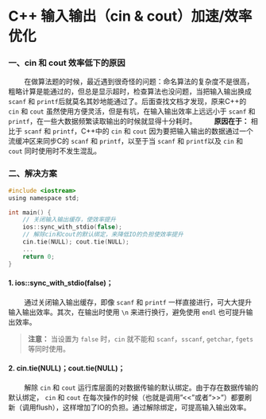 # C++ 输入输出（cin & cout）加速/效率优化

### 一、cin 和 cout 效率低下的原因

   在做算法题的时候，最近遇到很奇怪的问题：命名算法的复杂度不是很高，粗略计算是能通过的，但总是显示超时，检查算法也没问题，当把输入输出换成 `scanf` 和 `printf`后就莫名其妙地能通过了。后面查找文档才发现，原来C++的 `cin` 和 `cout` 虽然使用方便灵活，但是有坑，在输入输出效率上远远小于 `scanf` 和 `printf`，在一些大数据频繁读取输出的时候就显得十分耗时。
   **原因在于：** 相比于 `scanf` 和 `printf`，C++中的 `cin` 和 `cout` 因为要把输入输出的数据通过一个流缓冲区来同步C的 `scanf` 和 `printf`，以至于当 `scanf` 和 `printf`以及 `cin` 和 `cout` 同时使用时不发生混乱。

### 二、解决方案

```c
#include <iostream>
using namespace std;

int main() {
	// 关闭输入输出缓存，使效率提升
	ios::sync_with_stdio(false);
	// 解除cin和cout的默认绑定，来降低IO的负担使效率提升
	cin.tie(NULL); cout.tie(NULL);
	... 
	return 0;
}
```

#### 1. ios::sync_with_stdio(false)；

   通过关闭输入输出缓存，即像 `scanf` 和 `printf` 一样直接进行，可大大提升输入输出效率。其次，在输出时使用 `\n` 来进行换行，避免使用 `endl` 也可提升输出效率。

> **注意：** 当设置为 `false` 时，`cin` 就不能和 `scanf`，`sscanf`, `getchar`, `fgets`等同时使用。

#### 2. cin.tie(NULL)；cout.tie(NULL)；

   解除 `cin` 和 `cout` 运行库层面的对数据传输的默认绑定。由于存在数据传输的默认绑定， `cin` 和 `cout` 在每次操作的时候（也就是调用”<<”或者”>>”）都要刷新（调用flush），这样增加了IO的负担。通过解除绑定，可提高输入输出效率。
